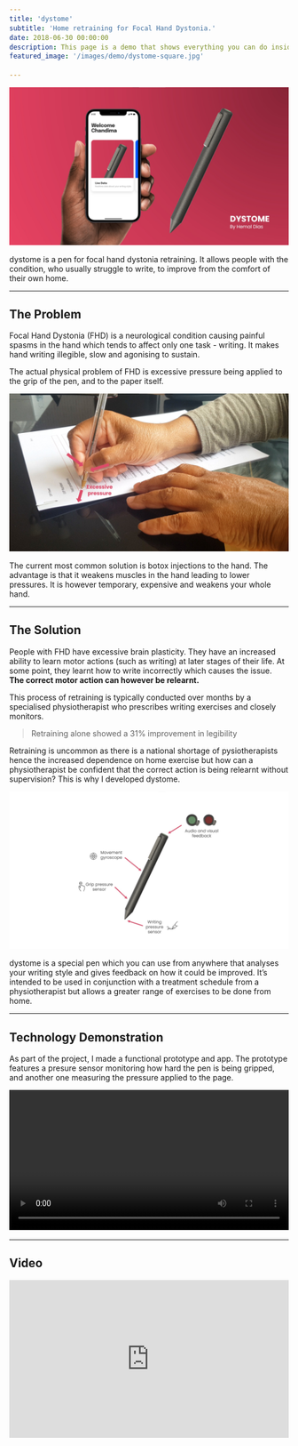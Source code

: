 ```yaml
---
title: 'dystome'
subtitle: 'Home retraining for Focal Hand Dystonia.'
date: 2018-06-30 00:00:00
description: This page is a demo that shows everything you can do inside portfolio and blog posts.
featured_image: '/images/demo/dystome-square.jpg'

---
```


![](\images\dystome\header.jpg)

dystome is a pen for focal hand dystonia retraining. It allows people with the condition, who usually struggle to write, to improve from the comfort of their own home. 

---

## The Problem

Focal Hand Dystonia (FHD) is a neurological condition causing painful spasms in the hand which tends to affect only one task - writing. It makes hand writing illegible, slow and agonising to sustain.

The actual physical problem of FHD is excessive pressure being applied to the grip of the pen, and to the paper itself. 

![](/images/dystome/pressure.jpg)

The current most common solution is botox injections to the hand. The advantage is that it weakens muscles in the hand leading to lower pressures. It is however temporary, expensive and weakens your whole hand. 

---

## The Solution

People with FHD have excessive brain plasticity. They have an increased ability to learn motor actions (such as writing) at later stages of their life. At some point, they learnt how to write incorrectly which causes the issue. **The correct motor action can however be relearnt.**

This process of retraining is typically conducted over months by a specialised physiotherapist who prescribes writing exercises and closely monitors. 

> Retraining alone showed a 31% improvement in legibility

Retraining is uncommon as there is a national shortage of pysiotherapists hence the increased dependence on home exercise but how can a physiotherapist be confident that the correct action is being relearnt without supervision? This is why I developed dystome.

![](/images/dystome/diagram.jpg)

dystome is a special pen which you can use from anywhere that analyses your writing style and gives feedback on how it could be improved. It’s intended to be used in conjunction with a treatment schedule from a physiotherapist but allows a
greater range of exercises to be done from home.

---

## Technology Demonstration

As part of the project, I made a functional prototype and app. The prototype features a presure sensor monitoring how hard the pen is being gripped, and another one measuring the pressure applied to the page. 

<div>
<video autoplay="autoplay" loop="loop" width="100%">
  <source src="/images/dystome/prototype.mp4" type="video/mp4">
</video>
</div>

---

## Video

<div>
<div style="padding:56.25% 0 0 0;position:relative;"><iframe src="https://player.vimeo.com/video/678691993?h=941493db6f&badge=0&autopause=0&player_id=0&app_id=58479" frameborder="0" allow="autoplay; fullscreen; picture-in-picture" allowfullscreen style="position:absolute;top:0;left:0;width:100%;height:100%;" title="dystome - Home retraining for Focal Hand Dystonia."></iframe></div><script src="https://player.vimeo.com/api/player.js"></script>
</div>